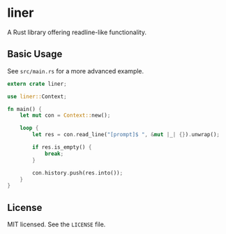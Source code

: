 # liner
A Rust library offering readline-like functionality.

## Basic Usage
See `src/main.rs` for a more advanced example.

```rust
extern crate liner;

use liner::Context;

fn main() {
    let mut con = Context::new();

    loop {
        let res = con.read_line("[prompt]$ ", &mut |_| {}).unwrap();

        if res.is_empty() {
            break;
        }

        con.history.push(res.into());
    }
}
```

## License
MIT licensed. See the `LICENSE` file.
